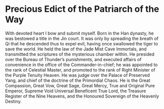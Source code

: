 # Precious Edict of the Patriarch of the Way

With devoted heart I bow and submit myself. Born in the Han dynasty, he was bestowed a title in the Jin court. It was only by spreading the breath of Qi that he descended thus to expel evil, having once swallowed the tiger to save the world. He held the law of the Jade Mist Cave Immortals, and transmitted the scriptures of the mysterious chamber within. He presided over the Bureau of Thunder’s punishments, and executed affairs of convenience in the office of the Commander-in-chief; he was appointed to the rank of Celestial Master, and promoted to the rank of Right Minister of the Purple Tenuity Heaven. He was judge over the Palace of Preserved Yang, and chief of the doctrine of the Primordial Chaos. He is the Great Compassion, Great Vow, Great Sage, Great Mercy, True and Original Pure Emperor, Supreme Void Universal Beneficent True Lord, the Treasure Register of the Nine Heavens, and the Honoured Sovereign of the Heavenly Destiny.
